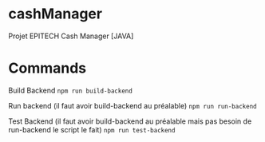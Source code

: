 # cashManager
Projet EPITECH Cash Manager [JAVA]

# Commands

Build Backend
`npm run build-backend`

Run backend (il faut avoir build-backend au préalable)
`npm run run-backend`

Test Backend (il faut avoir build-backend au préalable mais pas besoin de run-backend le script le fait)
`npm run test-backend`

